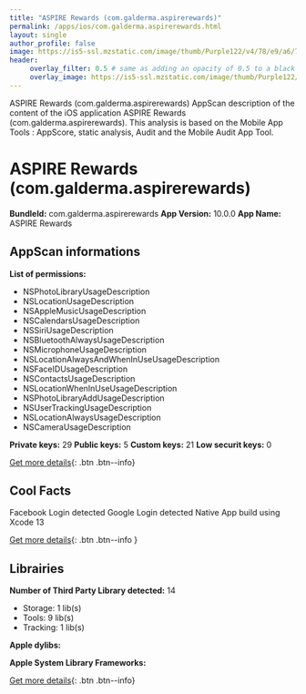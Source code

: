 ```yaml
---
title: "ASPIRE Rewards (com.galderma.aspirerewards)"
permalink: /apps/ios/com.galderma.aspirerewards.html
layout: single
author_profile: false
image: https://is5-ssl.mzstatic.com/image/thumb/Purple122/v4/78/e9/a6/78e9a661-3400-b152-8f2e-49f8180a3406/AppIcon-0-0-1x_U007emarketing-0-0-0-7-0-0-sRGB-0-0-0-GLES2_U002c0-512MB-85-220-0-0.png/512x512bb.jpg
header: 
     overlay_filter: 0.5 # same as adding an opacity of 0.5 to a black background
     overlay_image: https://is5-ssl.mzstatic.com/image/thumb/Purple122/v4/78/e9/a6/78e9a661-3400-b152-8f2e-49f8180a3406/AppIcon-0-0-1x_U007emarketing-0-0-0-7-0-0-sRGB-0-0-0-GLES2_U002c0-512MB-85-220-0-0.png/512x512bb.jpg
---
```

ASPIRE Rewards (com.galderma.aspirerewards) AppScan description of the content of the iOS application ASPIRE Rewards (com.galderma.aspirerewards). This analysis is based on the Mobile App Tools : AppScore, static analysis, Audit and the Mobile Audit App Tool.

# ASPIRE Rewards (com.galderma.aspirerewards)

**BundleId:** com.galderma.aspirerewards
**App Version:** 10.0.0
**App Name:** ASPIRE Rewards


## AppScan informations 

**List of permissions:** 
- NSPhotoLibraryUsageDescription
- NSLocationUsageDescription
- NSAppleMusicUsageDescription
- NSCalendarsUsageDescription
- NSSiriUsageDescription
- NSBluetoothAlwaysUsageDescription
- NSMicrophoneUsageDescription
- NSLocationAlwaysAndWhenInUseUsageDescription
- NSFaceIDUsageDescription
- NSContactsUsageDescription
- NSLocationWhenInUseUsageDescription
- NSPhotoLibraryAddUsageDescription
- NSUserTrackingUsageDescription
- NSLocationAlwaysUsageDescription
- NSCameraUsageDescription
  
  
**Private keys:** 29
**Public keys:** 5
**Custom keys:** 21
**Low securit keys:** 0
  
[Get more details](/pricing.html){: .btn .btn--info}

## Cool Facts

Facebook Login detected
Google Login detected
Native App
build using Xcode 13
  
[Get more details](/pricing.html){: .btn .btn--info }

## Librairies 
**Number of Third Party Library detected:** 14
- Storage: 1 lib(s)
- Tools: 9 lib(s)
- Tracking: 1 lib(s)


**Apple dylibs:**


**Apple System Library Frameworks:**


  
[Get more details](/pricing.html){: .btn .btn--info}

